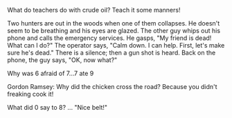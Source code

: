 What do teachers do with crude oil?
Teach it some manners!

Two hunters are out in the woods when one of them collapses. He doesn't seem to be breathing and his eyes are glazed. The other guy whips out his phone and calls the emergency services. He gasps, "My friend is dead! What can I do?" The operator says, "Calm down. I can help. First, let's make sure he's dead." There is a silence; then a gun shot is heard. Back on the phone, the guy says, "OK, now what?"

Why was 6 afraid of 7...7 ate 9

Gordon Ramsey: Why did the chicken cross the road? Because you didn't freaking cook it!

What did 0 say to 8? ... "Nice belt!"